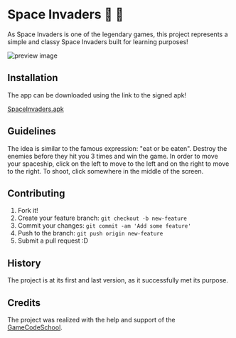 # Space Invaders 🚀 👾

As Space Invaders is one of the legendary games, this project represents a simple and classy Space Invaders built for learning purposes!

![preview image](https://github.com/AlexProdrom/space-invaders/blob/master/docs/preview_image.png)

## Installation

The app can be downloaded using the link to the signed apk!

[SpaceInvaders.apk](https://drive.google.com/open?id=0B2fJUErufFxMVEpaMGYwZXU4WW8)

## Guidelines

The idea is similar to the famous expression: "eat or be eaten". Destroy the enemies before they hit you 3 times and win the game.
In order to move your spaceship, click on the left to move to the left and on the right to move to the right. To shoot, click somewhere in the middle of the screen.

## Contributing

1. Fork it!
2. Create your feature branch: `git checkout -b new-feature`
3. Commit your changes: `git commit -am 'Add some feature'`
4. Push to the branch: `git push origin new-feature`
5. Submit a pull request :D

## History

The project is at its first and last version, as it successfully met its purpose.

## Credits

The project was realized with the help and support of the [GameCodeSchool](http://gamecodeschool.com/android/coding-a-space-invaders-game/).
